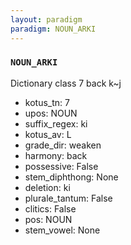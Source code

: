 ```yaml
---
layout: paradigm
paradigm: NOUN_ARKI
---
```

### ` NOUN_ARKI `

Dictionary class 7 back k~j
* kotus_tn: 7
* upos: NOUN
* suffix_regex: ki
* kotus_av: L
* grade_dir: weaken
* harmony: back
* possessive: False
* stem_diphthong: None
* deletion: ki
* plurale_tantum: False
* clitics: False
* pos: NOUN
* stem_vowel: None
